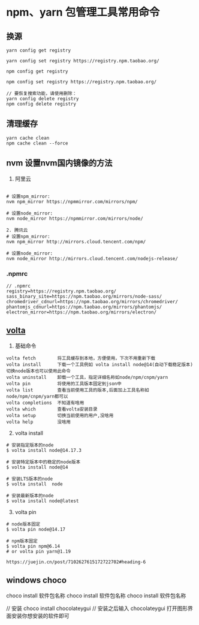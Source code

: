 # npm、yarn 包管理工具常用命令

## 换源

```
yarn config get registry

yarn config set registry https://registry.npm.taobao.org/

npm config get registry

npm config set registry https://registry.npm.taobao.org/

// 要恢复搜索功能，请使用删除：
yarn config delete registry
npm config delete registry

```

## 清理缓存

```
yarn cache clean
npm cache clean --force

```

## nvm 设置nvm国内镜像的方法

1. 阿里云

```

# 设置npm_mirror:
nvm npm_mirror https://npmmirror.com/mirrors/npm/
 
# 设置node_mirror:
nvm node_mirror https://npmmirror.com/mirrors/node/

```

```
2. 腾讯云
# 设置npm_mirror:
nvm npm_mirror http://mirrors.cloud.tencent.com/npm/
 
# 设置node_mirror:
nvm node_mirror http://mirrors.cloud.tencent.com/nodejs-release/
```

### .npmrc

```
// .npmrc
registry=https://registry.npm.taobao.org/
sass_binary_site=https://npm.taobao.org/mirrors/node-sass/
chromedriver_cdnurl=https://npm.taobao.org/mirrors/chromedriver/
phantomjs_cdnurl=https://npm.taobao.org/mirrors/phantomjs/
electron_mirror=https://npm.taobao.org/mirrors/electron/
```

## [volta](https://volta.sh/)

1. 基础命令

```
volta fetch        将工具缓存到本地，方便使用，下次不用重新下载
volta install      下载一个工具例如 volta install node@14(自动下载稳定版本)   切换node版本也可以使用此命令
volta uninstall    卸载一个工具，指定详细名称如node/npm/cnpm/yarn
volta pin          将使用的工具版本固定到json中
volta list         查看当前使用工具的版本,后面加上工具名称如node/npm/cnpm/yarn都可以
volta completions  不知道有啥用
volta which        查看volta安装目录
volta setup        切换当前使用的用户,没啥用
volta help         没啥用
```
2. volta install
```shell
# 安装指定版本的node
$ volta install node@14.17.3  

# 安装特定版本中的稳定的node版本
$ volta install node@14  

# 安装LTS版本的node 
$ volta install  node  

# 安装最新版本的node
$ volta install node@latest
```
3. volta pin

```
# node版本固定
$ volta pin node@14.17

# npm版本固定
$ volta pin npm@6.14 
# or volta pin yarn@1.19

https://juejin.cn/post/7102627615172722702#heading-6
```


## windows choco
choco install 软件包名称
choco install 软件包名称
choco install 软件包名称

// 安装
choco install chocolateygui // 安装之后输入 chocolateygui 打开图形界面安装你想安装的软件即可
